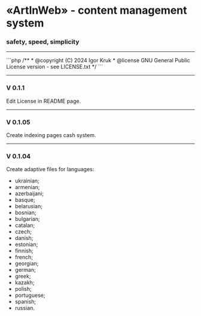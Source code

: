<h1>«ArtInWeb» - content management system</h1>
<h3>safety, speed, simplicity</h3>
<hr>
```php
/**
 * @copyright  (C) 2024 Igor Kruk <https://cms.artinweb.biz>
 * @license    GNU General Public License version - see LICENSE.txt
 */
```
<hr>
<h3>V 0.1.1</h3>
<p>Edit License in README page.</p>
<hr>
<h3>V 0.1.05</h3>
<p>Create indexing pages cash system.</p>
<hr>
<h3>V 0.1.04</h3>
<p>Create adaptive files for languages:</p>
<ul>
    <li>ukrainian;</li>
    <li>armenian;</li>
    <li>azerbaijani;</li>
    <li>basque;</li>
    <li>belarusian;</li>
    <li>bosnian;</li>
    <li>bulgarian;</li>
    <li>catalan;</li>
    <li>czech;</li>
    <li>danish;</li>
    <li>estonian;</li>
    <li>finnish;</li>
    <li>french;</li>
    <li>georgian;</li>
    <li>german;</li>
    <li>greek;</li>
    <li>kazakh;</li>
    <li>polish;</li>
    <li>portuguese;</li>
    <li>spanish;</li>
    <li>russian.</li>
</ul>

